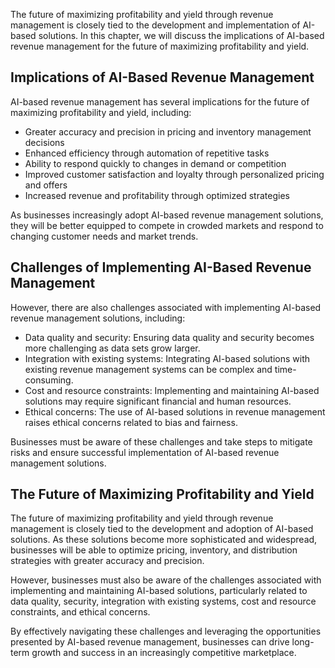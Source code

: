 
The future of maximizing profitability and yield through revenue management is closely tied to the development and implementation of AI-based solutions. In this chapter, we will discuss the implications of AI-based revenue management for the future of maximizing profitability and yield.

Implications of AI-Based Revenue Management
-------------------------------------------

AI-based revenue management has several implications for the future of maximizing profitability and yield, including:

* Greater accuracy and precision in pricing and inventory management decisions
* Enhanced efficiency through automation of repetitive tasks
* Ability to respond quickly to changes in demand or competition
* Improved customer satisfaction and loyalty through personalized pricing and offers
* Increased revenue and profitability through optimized strategies

As businesses increasingly adopt AI-based revenue management solutions, they will be better equipped to compete in crowded markets and respond to changing customer needs and market trends.

Challenges of Implementing AI-Based Revenue Management
------------------------------------------------------

However, there are also challenges associated with implementing AI-based revenue management solutions, including:

* Data quality and security: Ensuring data quality and security becomes more challenging as data sets grow larger.
* Integration with existing systems: Integrating AI-based solutions with existing revenue management systems can be complex and time-consuming.
* Cost and resource constraints: Implementing and maintaining AI-based solutions may require significant financial and human resources.
* Ethical concerns: The use of AI-based solutions in revenue management raises ethical concerns related to bias and fairness.

Businesses must be aware of these challenges and take steps to mitigate risks and ensure successful implementation of AI-based revenue management solutions.

The Future of Maximizing Profitability and Yield
------------------------------------------------

The future of maximizing profitability and yield through revenue management is closely tied to the development and adoption of AI-based solutions. As these solutions become more sophisticated and widespread, businesses will be able to optimize pricing, inventory, and distribution strategies with greater accuracy and precision.

However, businesses must also be aware of the challenges associated with implementing and maintaining AI-based solutions, particularly related to data quality, security, integration with existing systems, cost and resource constraints, and ethical concerns.

By effectively navigating these challenges and leveraging the opportunities presented by AI-based revenue management, businesses can drive long-term growth and success in an increasingly competitive marketplace.
